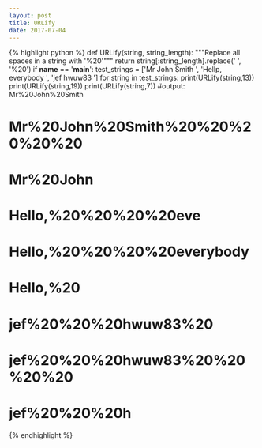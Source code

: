 ```yaml
---
layout: post
title: URLify
date: 2017-07-04
---
```

{% highlight python %}
def URLify(string, string_length):
    """Replace all spaces in a string with '%20'"""
    return string[:string_length].replace(' ', '%20')
if __name__ == '__main__':
    test_strings = ['Mr John Smith    ',
                    'Hellp,    everybody   ',
                    'jef   hwuw83    ']
    for string in test_strings:
        print(URLify(string,13))
        print(URLify(string,19))
        print(URLify(string,7)) 
#output: Mr%20John%20Smith
#        Mr%20John%20Smith%20%20%20%20%20
#        Mr%20John
#        Hello,%20%20%20%20eve
#        Hello,%20%20%20%20everybody
#        Hello,%20
#        jef%20%20%20hwuw83%20
#        jef%20%20%20hwuw83%20%20%20%20
#        jef%20%20%20h                        
{% endhighlight %}
